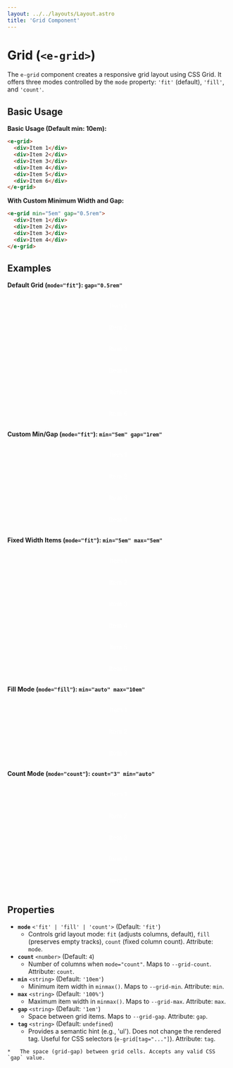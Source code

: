 ```yaml
---
layout: ../../layouts/Layout.astro
title: 'Grid Component'
---
```


# Grid (`<e-grid>`)

The `e-grid` component creates a responsive grid layout using CSS Grid. It offers three modes controlled by the `mode` property: `'fit'` (default), `'fill'`, and `'count'`.

## Basic Usage

**Basic Usage (Default min: 10em):**

```html
<e-grid>
  <div>Item 1</div>
  <div>Item 2</div>
  <div>Item 3</div>
  <div>Item 4</div>
  <div>Item 5</div>
  <div>Item 6</div>
</e-grid>
```

**With Custom Minimum Width and Gap:**

```html
<e-grid min="5em" gap="0.5rem">
  <div>Item 1</div>
  <div>Item 2</div>
  <div>Item 3</div>
  <div>Item 4</div>
</e-grid>
```

## Examples

**Default Grid (`mode="fit"`): `gap="0.5rem"`**

<div class="example-container">
  <div class="example-wrapper">
    <e-grid gap="0.5rem">
      <div class="example-item bg-example-blue">Item 1</div>
      <div class="example-item bg-example-blue">Item 2</div>
      <div class="example-item bg-example-blue">Item 3</div>
      <div class="example-item bg-example-blue">Item 4</div>
      <div class="example-item bg-example-blue">Item 5</div>
      <div class="example-item bg-example-blue">Item 6</div>
    </e-grid>
  </div>
</div>

**Custom Min/Gap (`mode="fit"`): `min="5em" gap="1rem"`**

<div class="example-container">
  <div class="example-wrapper">
    <e-grid min="5em" gap="1rem">
        <div class="example-item bg-example-blue">Item 1</div>
        <div class="example-item bg-example-blue">Item 2</div>
        <div class="example-item bg-example-blue">Item 3</div>
        <div class="example-item bg-example-blue">Item 4</div>
    </e-grid>
  </div>
</div>

**Fixed Width Items (`mode="fit"`): `min="5em" max="5em"`**

<div class="example-container">
  <div class="example-wrapper">
    <e-grid min="5em">
        <div class="example-item bg-example-blue">Item 1</div>
        <div class="example-item bg-example-blue">Item 2</div>
        <div class="example-item bg-example-blue">Item 3</div>
        <div class="example-item bg-example-blue">Item 4</div>
        <div class="example-item bg-example-blue">Item 5</div>
        <div class="example-item bg-example-blue">Item 6</div>
    </e-grid>
  </div>
</div>

**Fill Mode (`mode="fill"`): `min="auto" max="10em"`**

<div class="example-container">
  <div class="example-wrapper">
    <e-grid mode="fill" min="auto" max="10em">
        <div class="example-item bg-example-blue">Item 1</div>
        <div class="example-item bg-example-blue">Item 2</div>
        <div class="example-item bg-example-blue">Item 3</div>
        <!-- Notice potential space to the right -->
    </e-grid>
  </div>
</div>

**Count Mode (`mode="count"`): `count="3" min="auto"`**

<div class="example-container">
  <div class="example-wrapper">
    <e-grid mode="count" count="3" min="auto">
      <div class="example-item bg-example-blue">Item 1</div>
      <div class="example-item bg-example-blue">Item 2</div>
      <div class="example-item bg-example-blue">Item 3</div>
      <div class="example-item bg-example-blue">Item 4</div>
      <div class="example-item bg-example-blue">Item 5</div>
    </e-grid>
  </div>
</div>

## Properties

*   **`mode`** `<'fit' | 'fill' | 'count'>` (Default: `'fit'`)
    *   Controls grid layout mode: `fit` (adjusts columns, default), `fill` (preserves empty tracks), `count` (fixed column count). Attribute: `mode`.
*   **`count`** `<number>` (Default: `4`)
    *   Number of columns when `mode="count"`. Maps to `--grid-count`. Attribute: `count`.
*   **`min`** `<string>` (Default: `'10em'`)
    *   Minimum item width in `minmax()`. Maps to `--grid-min`. Attribute: `min`.
*   **`max`** `<string>` (Default: `'100%'`)
    *   Maximum item width in `minmax()`. Maps to `--grid-max`. Attribute: `max`.
*   **`gap`** `<string>` (Default: `'1em'`)
    *   Space between grid items. Maps to `--grid-gap`. Attribute: `gap`.
*   **`tag`** `<string>` (Default: `undefined`)
    *   Provides a semantic hint (e.g., 'ul'). Does not change the rendered tag. Useful for CSS selectors (`e-grid[tag="..."]`). Attribute: `tag`.

<style>
/* .example-container and .example-wrapper styles are defined globally */
.example-item {
  padding: 1rem; /* Add default padding for items */
  text-align: center;
  border-radius: 4px;
  color: white; /* Assuming white text for colored backgrounds */
}
.bg-example-slate { background-color: #64748b; }
.bg-example-red { background-color: #ef4444; }
.bg-example-orange { background-color: #f97316; }
.bg-example-green { background-color: #22c55e; }
.bg-example-pink { background-color: #ec4899; }
.bg-example-cyan { background-color: #06b6d4; }
</style>
    *   The space (grid-gap) between grid cells. Accepts any valid CSS `gap` value.
